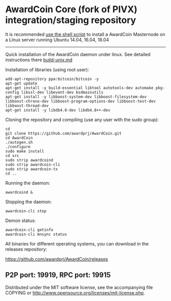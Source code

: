 AwardCoin Core (fork of PIVX) integration/staging repository
======================================


It is recommended [use the shell script](https://github.com/awardprj/AwardCoin/awr-install) to install a AwardCoin Masternode on a Linux server running Ubuntu 14.04, 16.04, 18.04

***

Quick installation of the AwardCoin daemon under linux. See detailed instructions there [build-unix.md](build-unix.md)

Installation of libraries (using root user):

    add-apt-repository ppa:bitcoin/bitcoin -y
    apt-get update
    apt-get install -y build-essential libtool autotools-dev automake pkg-config libssl-dev libevent-dev bsdmainutils
    apt-get install -y libboost-system-dev libboost-filesystem-dev libboost-chrono-dev libboost-program-options-dev libboost-test-dev libboost-thread-dev
    apt-get install -y libdb4.8-dev libdb4.8++-dev

Cloning the repository and compiling (use any user with the sudo group):

    cd
    git clone https://github.com/awardprj/AwardCoin.git
    cd AwardCoin
    ./autogen.sh
    ./configure
    sudo make install
    cd src
    sudo strip awardcoind
    sudo strip awardcoin-cli
    sudo strip awardcoin-tx
    cd ..

Running the daemon:

    awardcoind &

Stopping the daemon:

    awardcoin-cli stop

Demon status:

    awardcoin-cli getinfo
    awardcoin-cli mnsync status

All binaries for different operating systems, you can download in the releases repository:

https://github.com/awardprj/AwardCoin/releases

P2P port: 19919, RPC port: 19915
-
Distributed under the MIT software license, see the accompanying file COPYING or http://www.opensource.org/licenses/mit-license.php.
